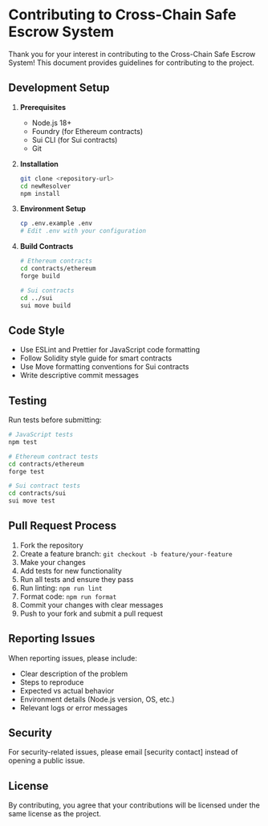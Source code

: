 # Contributing to Cross-Chain Safe Escrow System

Thank you for your interest in contributing to the Cross-Chain Safe Escrow System! This document provides guidelines for contributing to the project.

## Development Setup

1. **Prerequisites**
   - Node.js 18+ 
   - Foundry (for Ethereum contracts)
   - Sui CLI (for Sui contracts)
   - Git

2. **Installation**
   ```bash
   git clone <repository-url>
   cd newResolver
   npm install
   ```

3. **Environment Setup**
   ```bash
   cp .env.example .env
   # Edit .env with your configuration
   ```

4. **Build Contracts**
   ```bash
   # Ethereum contracts
   cd contracts/ethereum
   forge build
   
   # Sui contracts
   cd ../sui
   sui move build
   ```

## Code Style

- Use ESLint and Prettier for JavaScript code formatting
- Follow Solidity style guide for smart contracts
- Use Move formatting conventions for Sui contracts
- Write descriptive commit messages

## Testing

Run tests before submitting:

```bash
# JavaScript tests
npm test

# Ethereum contract tests
cd contracts/ethereum
forge test

# Sui contract tests
cd contracts/sui
sui move test
```

## Pull Request Process

1. Fork the repository
2. Create a feature branch: `git checkout -b feature/your-feature`
3. Make your changes
4. Add tests for new functionality
5. Run all tests and ensure they pass
6. Run linting: `npm run lint`
7. Format code: `npm run format`
8. Commit your changes with clear messages
9. Push to your fork and submit a pull request

## Reporting Issues

When reporting issues, please include:
- Clear description of the problem
- Steps to reproduce
- Expected vs actual behavior
- Environment details (Node.js version, OS, etc.)
- Relevant logs or error messages

## Security

For security-related issues, please email [security contact] instead of opening a public issue.

## License

By contributing, you agree that your contributions will be licensed under the same license as the project.